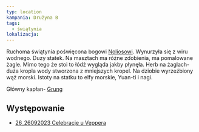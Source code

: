 ```yaml
---
typ: location
kampania: Drużyna B
tags:
  - świątynia
lokalizacja: 
---
```

Ruchoma świątynia poświęcona bogowi [Noliosowi](../bogowie/Nolios.md).
Wynurzyła się z wiru wodnego. Duzy statek. Na masztach ma różne zdobienia, ma pomalowane żagle. Mimo tego że stoi to łódź wygląda jakby płynęła. Herb na żaglach- duża kropla wody stworzona z mniejszych kropel. Na dziobie wyrzeźbiony wąż morski. Istoty na statku to elfy morskie, Yuan-ti i nagi. 

Główny kapłan- [Grung](../NPC/Grung.md)

## Występowanie
- [26_26092023 Celebracje u Veppera](../sesje/26_26092023%20Celebracje%20u%20Veppera.md)
